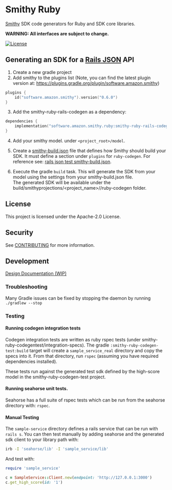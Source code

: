 # Smithy Ruby

[Smithy](https://awslabs.github.io/smithy/) SDK code generators for Ruby and
SDK core libraries.

**WARNING: All interfaces are subject to change.**

[![License][apache-badge]][apache-url]

[apache-badge]: https://img.shields.io/badge/License-Apache%202.0-blue.svg
[apache-url]: LICENSE

## Generating an SDK for a [Rails JSON](https://github.com/awslabs/smithy-ruby/wiki/Rails-JSON-Protocol) API
1. Create a new gradle project
2. Add smithy to the plugins list (Note, you can find the latest plugin version at: https://plugins.gradle.org/plugin/software.amazon.smithy)
```kotlin
plugins {
    id("software.amazon.smithy").version("0.6.0")
}
```
3. Add the smithy-ruby-rails-codegen as a dependency:
```kotlin
dependencies {
    implementation("software.amazon.smithy.ruby:smithy-ruby-rails-codegen:0.1.0")
}
```
4. Add your smithy model. under `<project_root>/model`.
5. Create a [smithy-build.json](https://awslabs.github.io/smithy/1.0/guides/building-models/build-config.html) file
   that defines how Smithy should build your SDK. It must define a section under `plugins` for `ruby-codegen`. For
   reference see: [rails json test smithy-build.json](https://github.com/awslabs/smithy-ruby/blob/main/codegen/smithy-ruby-rails-codegen-test/smithy-build.json).

6. Execute the gradle `build` task.
   This will generate the SDK from your model using the settings from your
   smithy-build.json file.  
   The generated SDK will be available under the build/smithyprojections/<project_name>/<service-name>/ruby-codegen folder.

## License

This project is licensed under the Apache-2.0 License.

## Security

See [CONTRIBUTING](CONTRIBUTING.md#security-issue-notifications) for more information.

## Development

[Design Documentation (WIP)](https://github.com/awslabs/smithy-ruby/wiki)

### Troubleshooting

Many Gradle issues can be fixed by stopping the daemon by running `./gradlew --stop`

### Testing

#### Running codegen integration tests
Codegen integration tests are written as ruby rspec tests (under smithy-ruby-codegentest/integration-specs).  The gradle `:smithy-ruby-codegen-test:build` target will create a `sample_service_real` directory and copy the specs into it.  From that directory, run `rspec` (assuming you have required dependencies installed).

These tests run against the generated test sdk defined by the high-score model in the smithy-ruby-codegen-test project.

#### Running seahorse unit tests.
Seahorse has a full suite of rspec tests which can be run from the seahorse directory with: `rspec`.

#### Manual Testing
The `sample-service` directory defines a rails service that can be run with `rails s`.  You can then test manually by adding seahorse and the generated sdk client to your library path with:
```sh
irb -I 'seahorse/lib' -I 'sample_service/lib'
```

And test with:
```Ruby
require 'sample_service'

c = SampleService::Client.new(endpoint: 'http://127.0.0.1:3000')
c.get_high_score(id: '1')
```
